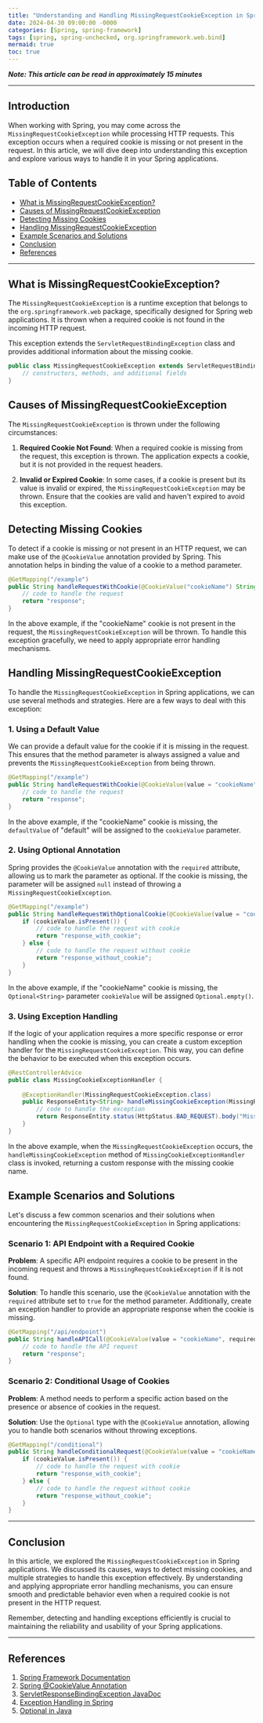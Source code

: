 ```yaml
---
title: "Understanding and Handling MissingRequestCookieException in Spring"
date: 2024-04-30 09:00:00 -0000
categories: [Spring, spring-framework]
tags: [spring, spring-unchecked, org.springframework.web.bind]
mermaid: true
toc: true
---
```



***Note: This article can be read in approximately 15 minutes***

---

## Introduction

When working with Spring, you may come across the `MissingRequestCookieException` while processing HTTP requests. This exception occurs when a required cookie is missing or not present in the request. In this article, we will dive deep into understanding this exception and explore various ways to handle it in your Spring applications.

## Table of Contents

- [What is MissingRequestCookieException?](#what-is-missingrequestcookieexception)
- [Causes of MissingRequestCookieException](#causes-of-missingrequestcookieexception)
- [Detecting Missing Cookies](#detecting-missing-cookies)
- [Handling MissingRequestCookieException](#handling-missingrequestcookieexception)
- [Example Scenarios and Solutions](#example-scenarios-and-solutions)
- [Conclusion](#conclusion)
- [References](#references)

---

## What is MissingRequestCookieException?

The `MissingRequestCookieException` is a runtime exception that belongs to the `org.springframework.web` package, specifically designed for Spring web applications. It is thrown when a required cookie is not found in the incoming HTTP request.

This exception extends the `ServletRequestBindingException` class and provides additional information about the missing cookie.

```java
public class MissingRequestCookieException extends ServletRequestBindingException {
    // constructors, methods, and additional fields
}
```

## Causes of MissingRequestCookieException

The `MissingRequestCookieException` is thrown under the following circumstances:

1. **Required Cookie Not Found**: When a required cookie is missing from the request, this exception is thrown. The application expects a cookie, but it is not provided in the request headers.

2. **Invalid or Expired Cookie**: In some cases, if a cookie is present but its value is invalid or expired, the `MissingRequestCookieException` may be thrown. Ensure that the cookies are valid and haven't expired to avoid this exception.

## Detecting Missing Cookies

To detect if a cookie is missing or not present in an HTTP request, we can make use of the `@CookieValue` annotation provided by Spring. This annotation helps in binding the value of a cookie to a method parameter.

```java
@GetMapping("/example")
public String handleRequestWithCookie(@CookieValue("cookieName") String cookieValue) {
    // code to handle the request
    return "response";
}
```

In the above example, if the "cookieName" cookie is not present in the request, the `MissingRequestCookieException` will be thrown. To handle this exception gracefully, we need to apply appropriate error handling mechanisms.

## Handling MissingRequestCookieException

To handle the `MissingRequestCookieException` in Spring applications, we can use several methods and strategies. Here are a few ways to deal with this exception:

### 1. Using a Default Value

We can provide a default value for the cookie if it is missing in the request. This ensures that the method parameter is always assigned a value and prevents the `MissingRequestCookieException` from being thrown.

```java
@GetMapping("/example")
public String handleRequestWithCookie(@CookieValue(value = "cookieName", defaultValue = "default") String cookieValue) {
    // code to handle the request
    return "response";
}
```

In the above example, if the "cookieName" cookie is missing, the `defaultValue` of "default" will be assigned to the `cookieValue` parameter.

### 2. Using Optional Annotation

Spring provides the `@CookieValue` annotation with the `required` attribute, allowing us to mark the parameter as optional. If the cookie is missing, the parameter will be assigned `null` instead of throwing a `MissingRequestCookieException`.

```java
@GetMapping("/example")
public String handleRequestWithOptionalCookie(@CookieValue(value = "cookieName", required = false) Optional<String> cookieValue) {
    if (cookieValue.isPresent()) {
        // code to handle the request with cookie
        return "response_with_cookie";
    } else {
        // code to handle the request without cookie
        return "response_without_cookie";
    }
}
```

In the above example, if the "cookieName" cookie is missing, the `Optional<String>` parameter `cookieValue` will be assigned `Optional.empty()`.

### 3. Using Exception Handling

If the logic of your application requires a more specific response or error handling when the cookie is missing, you can create a custom exception handler for the `MissingRequestCookieException`. This way, you can define the behavior to be executed when this exception occurs.

```java
@RestControllerAdvice
public class MissingCookieExceptionHandler {
    
    @ExceptionHandler(MissingRequestCookieException.class)
    public ResponseEntity<String> handleMissingCookieException(MissingRequestCookieException ex) {
        // code to handle the exception
        return ResponseEntity.status(HttpStatus.BAD_REQUEST).body("Missing cookie: " + ex.getCookieName());
    }
}
```

In the above example, when the `MissingRequestCookieException` occurs, the `handleMissingCookieException` method of `MissingCookieExceptionHandler` class is invoked, returning a custom response with the missing cookie name.

## Example Scenarios and Solutions

Let's discuss a few common scenarios and their solutions when encountering the `MissingRequestCookieException` in Spring applications:

### Scenario 1: API Endpoint with a Required Cookie

**Problem**: A specific API endpoint requires a cookie to be present in the incoming request and throws a `MissingRequestCookieException` if it is not found.

**Solution**: To handle this scenario, use the `@CookieValue` annotation with the `required` attribute set to `true` for the method parameter. Additionally, create an exception handler to provide an appropriate response when the cookie is missing.

```java
@GetMapping("/api/endpoint")
public String handleAPICall(@CookieValue(value = "cookieName", required = true) String cookieValue) {
    // code to handle the API request
    return "response";
}
```

### Scenario 2: Conditional Usage of Cookies

**Problem**: A method needs to perform a specific action based on the presence or absence of cookies in the request.

**Solution**: Use the `Optional` type with the `@CookieValue` annotation, allowing you to handle both scenarios without throwing exceptions.

```java
@GetMapping("/conditional")
public String handleConditionalRequest(@CookieValue(value = "cookieName", required = false) Optional<String> cookieValue) {
    if (cookieValue.isPresent()) {
        // code to handle the request with cookie
        return "response_with_cookie";
    } else {
        // code to handle the request without cookie
        return "response_without_cookie";
    }
}
```

---

## Conclusion

In this article, we explored the `MissingRequestCookieException` in Spring applications. We discussed its causes, ways to detect missing cookies, and multiple strategies to handle this exception effectively. By understanding and applying appropriate error handling mechanisms, you can ensure smooth and predictable behavior even when a required cookie is not present in the HTTP request.

Remember, detecting and handling exceptions efficiently is crucial to maintaining the reliability and usability of your Spring applications.

---

## References

1. [Spring Framework Documentation](https://docs.spring.io/spring-framework/docs/current/reference/html/)
2. [Spring @CookieValue Annotation](https://docs.spring.io/spring-framework/docs/current/reference/html/web.html#mvc-ann-cookievalue)
3. [ServletResponseBindingException JavaDoc](https://docs.spring.io/spring-framework/docs/current/javadoc-api/index.html?org/springframework/web/bind/ServletRequestBindingException.html)
4. [Exception Handling in Spring](https://www.baeldung.com/exception-handling-for-rest-with-spring)
5. [Optional in Java](https://www.baeldung.com/java-optional)

